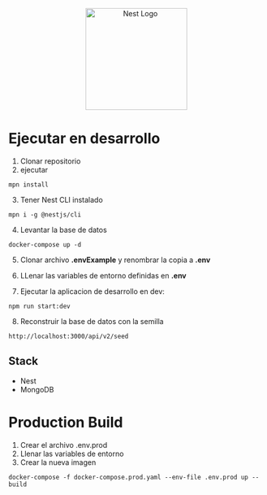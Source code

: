 <p align="center">
  <a href="http://nestjs.com/" target="blank"><img src="https://nestjs.com/img/logo-small.svg" width="200" alt="Nest Logo" /></a>
</p>

# Ejecutar en desarrollo

1. Clonar repositorio
2. ejecutar

```
mpn install
```

3. Tener Nest CLI instalado

```
mpn i -g @nestjs/cli
```

4. Levantar la base de datos
   
```
docker-compose up -d
```

5. Clonar archivo __.envExample__ y renombrar la copia a __.env__

6. LLenar las variables de entorno definidas en __.env__
  
7. Ejecutar la aplicacion de desarrollo en dev:

```
npm run start:dev
```

8. Reconstruir la base de datos con la semilla

```
http://localhost:3000/api/v2/seed
```

## Stack
* Nest
* MongoDB

# Production Build

1. Crear el archivo .env.prod
2. Llenar las variables de entorno
3. Crear la nueva imagen

```
docker-compose -f docker-compose.prod.yaml --env-file .env.prod up --build
```